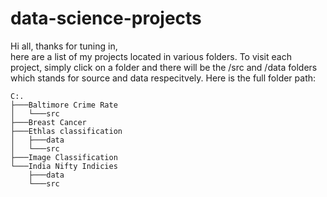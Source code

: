# data-science-projects

Hi all, thanks for tuning in,  
here are a list of my projects located in various folders.
To visit each project, simply click on a folder and there will be the /src and /data folders which stands for source and data respecitvely.
Here is the full folder path:

```
C:.
├───Baltimore Crime Rate
│   └───src
├───Breast Cancer
├───Ethlas classification
│   ├───data
│   └───src
├───Image Classification
└───India Nifty Indicies
    ├───data
    └───src
```

